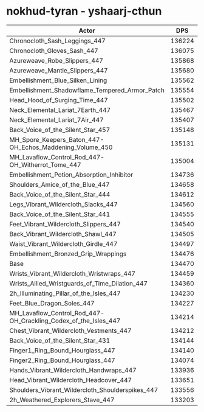 # nokhud-tyran - yshaarj-cthun
| Actor | DPS | Increase |
|---|:---:|:---:|
|Chronocloth_Sash_Leggings_447|136224|1.30%|
|Chronocloth_Gloves_Sash_447|136075|1.19%|
|Azureweave_Robe_Slippers_447|135868|1.04%|
|Azureweave_Mantle_Slippers_447|135680|0.90%|
|Embellishment_Blue_Silken_Lining|135562|0.81%|
|Embellishment_Shadowflame_Tempered_Armor_Patch|135554|0.81%|
|Head_Hood_of_Surging_Time_447|135502|0.77%|
|Neck_Elemental_Lariat_7Earth_447|135467|0.74%|
|Neck_Elemental_Lariat_7Air_447|135407|0.70%|
|Back_Voice_of_the_Silent_Star_457|135148|0.50%|
|MH_Spore_Keepers_Baton_447-OH_Echos_Maddening_Volume_450|135131|0.49%|
|MH_Lavaflow_Control_Rod_447-OH_Witherrot_Tome_447|135004|0.40%|
|Embellishment_Potion_Absorption_Inhibitor|134736|0.20%|
|Shoulders_Amice_of_the_Blue_447|134658|0.14%|
|Back_Voice_of_the_Silent_Star_444|134612|0.11%|
|Legs_Vibrant_Wildercloth_Slacks_447|134560|0.07%|
|Back_Voice_of_the_Silent_Star_441|134555|0.06%|
|Feet_Vibrant_Wildercloth_Slippers_447|134540|0.05%|
|Back_Vibrant_Wildercloth_Shawl_447|134505|0.03%|
|Waist_Vibrant_Wildercloth_Girdle_447|134497|0.02%|
|Embellishment_Bronzed_Grip_Wrappings|134476|0.00%|
|Base|134470|0.00%|
|Wrists_Vibrant_Wildercloth_Wristwraps_447|134459|-0.01%|
|Wrists_Allied_Wristguards_of_Time_Dilation_447|134360|-0.08%|
|2h_Illuminating_Pillar_of_the_Isles_447|134230|-0.18%|
|Feet_Blue_Dragon_Soles_447|134227|-0.18%|
|MH_Lavaflow_Control_Rod_447-OH_Crackling_Codex_of_the_Isles_447|134214|-0.19%|
|Chest_Vibrant_Wildercloth_Vestments_447|134212|-0.19%|
|Back_Voice_of_the_Silent_Star_431|134144|-0.24%|
|Finger1_Ring_Bound_Hourglass_447|134140|-0.25%|
|Finger2_Ring_Bound_Hourglass_447|134074|-0.29%|
|Hands_Vibrant_Wildercloth_Handwraps_447|133936|-0.40%|
|Head_Vibrant_Wildercloth_Headcover_447|133651|-0.61%|
|Shoulders_Vibrant_Wildercloth_Shoulderspikes_447|133556|-0.68%|
|2h_Weathered_Explorers_Stave_447|133203|-0.94%|
